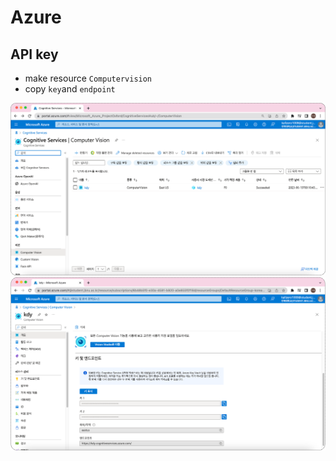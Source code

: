 # Azure

## API key
- make resource ```Computervision``` 
- copy ```key```and ```endpoint```

![image-1](.asset/azure-1.png)
![image-2](.asset/azure-2.png)

